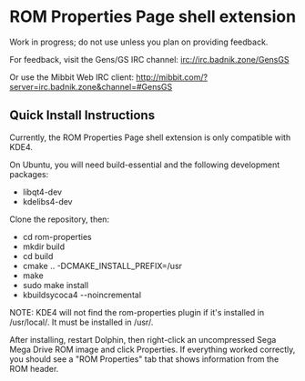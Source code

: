 # ROM Properties Page shell extension

Work in progress; do not use unless you plan on providing feedback.

For feedback, visit the Gens/GS IRC channel: [irc://irc.badnik.zone/GensGS](irc://irc.badnik.zone/GensGS)

Or use the Mibbit Web IRC client: http://mibbit.com/?server=irc.badnik.zone&channel=#GensGS

## Quick Install Instructions

Currently, the ROM Properties Page shell extension is only compatible with KDE4.

On Ubuntu, you will need build-essential and the following development packages:
* libqt4-dev
* kdelibs4-dev

Clone the repository, then:
* cd rom-properties
* mkdir build
* cd build
* cmake .. -DCMAKE_INSTALL_PREFIX=/usr
* make
* sudo make install
* kbuildsycoca4 --noincremental

NOTE: KDE4 will not find the rom-properties plugin if it's installed in /usr/local/. It must be installed in /usr/.

After installing, restart Dolphin, then right-click an uncompressed Sega Mega Drive ROM image and click Properties. If everything worked correctly, you should see a "ROM Properties" tab that shows information from the ROM header.
